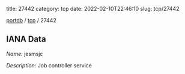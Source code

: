 title: 27442
category: tcp
date: 2022-02-10T22:46:10
slug: tcp/27442

[portdb](/) / [tcp](/category/tcp.html) / 27442


## IANA Data

_Name:_ jesmsjc

_Description:_ Job controller service

